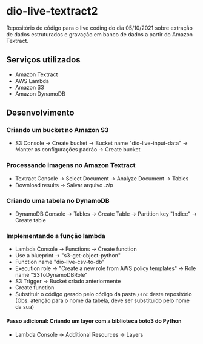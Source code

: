 # dio-live-textract2
Repositório de código para o live coding do dia 05/10/2021 sobre extração de dados estruturados e gravação em banco de dados a partir do Amazon Textract.

## Serviços utilizados

- Amazon Textract
- AWS Lambda
- Amazon S3
- Amazon DynamoDB

## Desenvolvimento

### Criando um bucket no Amazon S3

- S3 Console -> Create bucket -> Bucket name "dio-live-input-data" -> Manter as configurações padrão -> Create bucket

### Processando imagens no Amazon Textract

- Textract Console -> Select Document -> Analyze Document -> Tables
- Download results -> Salvar arquivo _.zip_

### Criando uma tabela no DynamoDB

- DynamoDB Console -> Tables -> Create Table -> Partition key "Indice" -> Create table

### Implementando a função lambda

- Lambda Console -> Functions -> Create function
- Use a blueprint -> "s3-get-object-python"
- Function name "dio-live-csv-to-db"
- Execution role -> "Create a new role from AWS policy templates" -> Role name "S3ToDynamoDBRole"
- S3 Trigger -> Bucket criado anteriormente
- Create function
- Substituir o código gerado pelo código da pasta ```/src``` deste repositório (Obs: atenção para o nome da tabela, deve ser substituído pelo nome da sua)

#### Passo adicional: Criando um layer com a biblioteca boto3 do Python

- Lambda Console -> Additional Resources -> Layers
